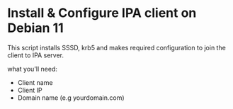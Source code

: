 # Install & Configure IPA client on Debian 11

This script installs SSSD, krb5 and makes required configuration to join the client to IPA server.

what you'll need:

- Client name
- Client IP
- Domain name (e.g yourdomain.com)
